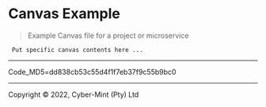 # Canvas Example

> Example Canvas file for a project or microservice

```
 Put specific canvas contents here ...
```

---

Code_MD5=dd838cb53c55d4f1f7eb37f9c55b9bc0

---
Copyright &copy; 2022, Cyber-Mint (Pty) Ltd
